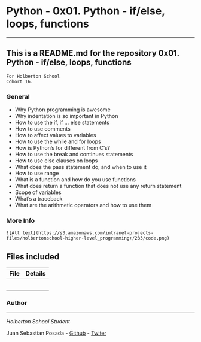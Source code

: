# Python - 0x01. Python - if/else, loops, functions
***
## This is a README.md for the repository 0x01. Python - if/else, loops, functions
```
For Holberton School
Cohort 16.
```
### General
* Why Python programming is awesome
* Why indentation is so important in Python
* How to use the if, if ... else statements
* How to use comments
* How to affect values to variables
* How to use the while and for loops
* How is Python’s for different from C‘s?
* How to use the break and continues statements
* How to use else clauses on loops
* What does the pass statement do, and when to use it
* How to use range
* What is a function and how do you use functions
* What does return a function that does not use any return statement
* Scope of variables
* What’s a traceback
* What are the arithmetic operators and how to use them


### More Info

```
![Alt text](https://s3.amazonaws.com/intranet-projects-files/holbertonschool-higher-level_programming+/233/code.png)
```

## Files included

| File                 | Details                                    |
|--------------------- | ------------------------------------------ |
| [](./a) |	                     |
| [](./b) |				             |
| [](./c) |							            |
| [](./)  |											           |
| [](./)  |																          |

### Author
***
*Holberton School Student*

Juan Sebastian Posada  - [Github](https://github.com/Juansepo13) - [Twiter](https://twitter.com/@JuanSeb35904130)
